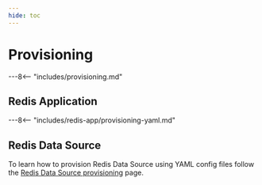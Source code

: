```yaml
---
hide: toc
---
```


# Provisioning

---8<-- "includes/provisioning.md"

## Redis Application

---8<-- "includes/redis-app/provisioning-yaml.md"

## Redis Data Source

To learn how to provision Redis Data Source using YAML config files follow the [Redis Data Source provisioning](../redis-datasource/provisioning.md) page.
